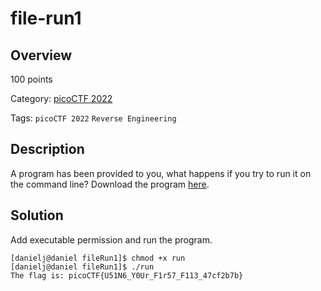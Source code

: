 
# file-run1 #

## Overview ##

100 points

Category: [picoCTF 2022](../)

Tags: `picoCTF 2022` `Reverse Engineering`

## Description ##

A program has been provided to you, what happens if you try to run it on the command line? 
Download the program [here](https://artifacts.picoctf.net/c/220/run).

## Solution ##

Add executable permission and run the program.

```
[danielj@daniel fileRun1]$ chmod +x run
[danielj@daniel fileRun1]$ ./run
The flag is: picoCTF{U51N6_Y0Ur_F1r57_F113_47cf2b7b}
```
